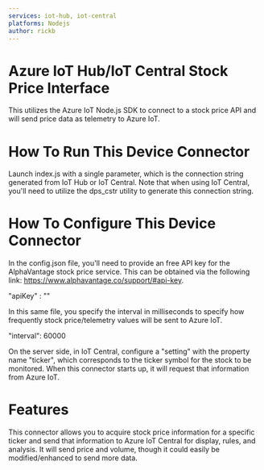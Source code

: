 ```yaml
---
services: iot-hub, iot-central
platforms: Nodejs
author: rickb
---
```


# Azure IoT Hub/IoT Central Stock Price Interface

This utilizes the Azure IoT Node.js SDK to connect to a stock price API and will send price data as telemetry to Azure IoT.

# How To Run This Device Connector 

Launch index.js with a single parameter, which is the connection string generated from IoT Hub or IoT Central.  Note that when using IoT Central, you'll need to utilize the dps_cstr utility to generate this connection string.

# How To Configure This Device Connector

In the config.json file, you'll need to provide an free API key for the AlphaVantage stock price service.  This can be obtained via the following link: https://www.alphavantage.co/support/#api-key.  

  "apiKey" : "<YourAPIKey>"

In this same file, you specify the interval in milliseconds to specify how frequently stock price/telemetry values will be sent to Azure IoT.

  "interval": 60000

On the server side, in IoT Central, configure a "setting" with the property name "ticker", which corresponds to the ticker symbol for the stock to be monitored.  When this connector starts up, it will request that information from Azure IoT.

# Features

This connector allows you to acquire stock price information for a specific ticker and send that information to Azure IoT Central for display, rules, and analysis.  It will send price and volume, though it could easily be modified/enhanced to send more data.



